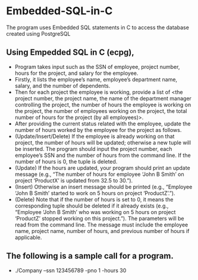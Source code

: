 # Embedded-SQL-in-C
The program uses Embedded SQL statements in C to access the database created using PostgreSQL

## Using Empedded SQL in C (ecpg),
- Program takes input such as the SSN of employee, project number, hours for the project, and salary for the employee.
- Firstly, it lists the employee’s name, employee’s department name, salary, and the number of dependents.
- Then for each project the employee is working, provide a list of \<the  project number, the project name, the name of the department manager controlling the project, the number of hours the employee is working on the project, the number of employees working on the project, the total number of hours for the project (by all employees)>.
- After providing the current status related with the employee, update the number of hours worked by the employee for the project as follows. 
- (Update/Insert/Delete) If the employee is already working on that project, the number of hours will be updated; otherwise a new tuple will be inserted. The program should input the project number, each employee’s SSN and the number of hours from the command line. If the number of hours is 0, the tuple is deleted.
- (Update) If the hours are updated, your program should print an update message (e.g., “The number of hours for employee ‘John B Smith’ on project ‘ProductX’ is updated from 32.5 to 30.”).
- (Insert) Otherwise an insert message should be printed (e.g., “Employee ‘John B Smith’ started to work on 5 hours on project ‘ProductZ’.”).
- (Delete) Note that if the number of hours is set to 0, it means the corresponding tuple should be deleted if it already exists (e.g.,  “Employee ‘John B Smith’ who was working on 5 hours on project ‘ProductZ’ stopped working on this project.”). The parameters will be read from the command line. The message must include the employee name, project name, number of hours, and previous number of hours if applicable.
 
## The following is a sample call for a program.
- ./Company –ssn 123456789 -pno 1 -hours 30

